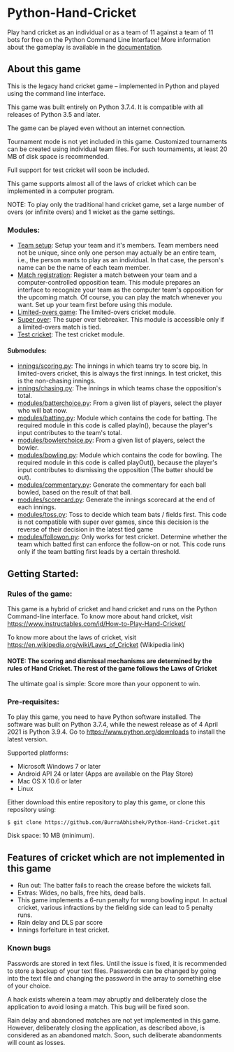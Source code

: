 # Python-Hand-Cricket
Play hand cricket as an individual or as a team of 11 against a team of 11 bots for free on the Python Command Line Interface! More information about the gameplay is available in the [documentation](https://github.com/BurraAbhishek/Python-Hand-Cricket/blob/main/Hand%20Cricket%20Python%20App%20Documentation.pdf).

## About this game

This is the legacy hand cricket game – implemented in Python and played using the command line interface.

This game was built entirely on Python 3.7.4. It is compatible with all releases of Python 3.5 and later.

The game can be played even without an internet connection.

Tournament mode is not yet included in this game. Customized tournaments can be created using individual team files. For such tournaments, at least 20 MB of disk space is recommended.

Full support for test cricket will soon be included.

This game supports almost all of the laws of cricket which can be implemented in a computer program.

NOTE: To play only the traditional hand cricket game, set a large number of overs (or infinite overs) and 1 wicket as the game settings.

### Modules:
- [Team setup](https://github.com/BurraAbhishek/Python-Hand-Cricket/blob/main/setupateam.py): Setup your team and it's members. Team members need not be unique, since only one person may actually be an entire team, i.e., the person wants to play as an individual. In that case, the person's name can be the name of each team member.
- [Match registration](https://github.com/BurraAbhishek/Python-Hand-Cricket/blob/main/registerformatch.py): Register a match between your team and a computer-controlled opposition team. This module prepares an interface to recognize your team as the computer team's opposition for the upcoming match. Of course, you can play the match whenever you want. Set up your team first before using this module.
- [Limited-overs game](https://github.com/BurraAbhishek/Python-Hand-Cricket/blob/main/handcricketgame.py): The limited-overs cricket module. 
- [Super over](https://github.com/BurraAbhishek/Python-Hand-Cricket/blob/main/handcricketgamesuperover.py): The super over tiebreaker. This module is accessible only if a limited-overs match is tied.
- [Test cricket](https://github.com/BurraAbhishek/Python-Hand-Cricket/blob/main/handcricketgametestcricket.py): The test cricket module. 
#### Submodules:
- [innings/scoring.py](https://github.com/BurraAbhishek/Python-Hand-Cricket/blob/main/innings/scoring.py): The innings in which teams try to score big. In limited-overs cricket, this is always the first innings. In test cricket, this is the non-chasing innings.
- [innings/chasing.py](https://github.com/BurraAbhishek/Python-Hand-Cricket/blob/main/innings/chasing.py): The innings in which teams chase the opposition's total.
- [modules/batterchoice.py](https://github.com/BurraAbhishek/Python-Hand-Cricket/blob/main/modules/batterchoice.py): From a given list of players, select the player who will bat now.
- [modules/batting.py](https://github.com/BurraAbhishek/Python-Hand-Cricket/blob/main/modules/batting.py): Module which contains the code for batting. The required module in this code is called playIn(), because the player's input contributes to the team's total.
- [modules/bowlerchoice.py](https://github.com/BurraAbhishek/Python-Hand-Cricket/blob/main/modules/bowlerchoice.py): From a given list of players, select the bowler.
- [modules/bowling.py](https://github.com/BurraAbhishek/Python-Hand-Cricket/blob/main/modules/bowling.py): Module which contains the code for bowling. The required module in this code is called playOut(), because the player's input contributes to dismissing the opposition (The batter should be out).
- [modules/commentary.py](https://github.com/BurraAbhishek/Python-Hand-Cricket/blob/main/modules/commentary.py): Generate the commentary for each ball bowled, based on the result of that ball.
- [modules/scorecard.py](https://github.com/BurraAbhishek/Python-Hand-Cricket/blob/main/modules/scorecard.py): Generate the innings scorecard at the end of each innings.
- [modules/toss.py](https://github.com/BurraAbhishek/Python-Hand-Cricket/blob/main/modules/toss.py): Toss to decide which team bats / fields first. This code is not compatible with super over games, since this decision is the reverse of their decision in the latest tied game
- [modules/followon.py](https://github.com/BurraAbhishek/Python-Hand-Cricket/blob/main/modules/followon.py): Only works for test cricket. Determine whether the team which batted first can enforce the follow-on or not. This code runs only if the team batting first leads by a certain threshold.

## Getting Started:
### Rules of the game:
This game is a hybrid of cricket and hand cricket and runs on the Python Command-line interface. To know more about hand cricket, visit https://www.instructables.com/id/How-to-Play-Hand-Cricket/

To know more about the laws of cricket, visit https://en.wikipedia.org/wiki/Laws_of_Cricket (Wikipedia link)

#### NOTE: The scoring and dismissal mechanisms are determined by the rules of Hand Cricket. The rest of the game follows the Laws of Cricket

The ultimate goal is simple: Score more than your opponent to win.
### Pre-requisites:
To play this game, you need to have Python software installed. The software was built on Python 3.7.4, while the newest release as of 4 April 2021 is Python 3.9.4. Go to https://www.python.org/downloads to install the latest version.

Supported platforms:
-	Microsoft Windows 7 or later
-	Android API 24 or later (Apps are available on the Play Store)
-	Mac OS X 10.6 or later
-	Linux 

Either download this entire repository to play this game, or clone this repository using:

```
$ git clone https://github.com/BurraAbhishek/Python-Hand-Cricket.git
```

Disk space: 10 MB (minimum).

## Features of cricket which are not implemented in this game
- Run out: The batter fails to reach the crease before the wickets fall.
- Extras: Wides, no balls, free hits, dead balls. 
- This game implements a 6-run penalty for wrong bowling input. In actual cricket, various infractions by the fielding side can lead to 5 penalty runs.
- Rain delay and DLS par score
- Innings forfeiture in test cricket.

### Known bugs

Passwords are stored in text files. Until the issue is fixed, it is recommended to store a backup of your text files. Passwords can be changed by going into the text file and changing the password in the array to something else of your choice.

A hack exists wherein a team may abruptly and deliberately close the application to avoid losing a match. This bug will be fixed soon. 

Rain delay and abandoned matches are not yet implemented in this game. However, deliberately closing the application, as described above, is considered as an abandoned match. Soon, such deliberate abandonments will count as losses.

